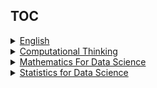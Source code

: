 ## TOC
<details><summary><a href="english.md">English</a></summary>
+ [x] WEEK-1
+ [x] WEEK-2
+ [x] WEEK-3
+ [x] WEEK-4
+ [x] WEEK-5
+ [x] WEEK-6
+ [x] WEEK-7
<input type="checkbox" checked> type="checkbox"> [ ] WEEK-8
<input type="checkbox" checked> type="checkbox"> [ ] WEEK-9
<input type="checkbox" checked> type="checkbox"> [ ] WEEK-10
<input type="checkbox" checked> type="checkbox"> [ ] WEEK-11
</details>
<details><summary><a href="computational-thinking.md">Computational Thinking</a></summary>
+ [x] WEEK-1
+ [x] WEEK-2
+ [x] WEEK-3
+ [x] WEEK-4
+ [x] WEEK-5
+ [x] WEEK-6
+ [x] WEEK-7
<input type="checkbox"checked> type="checkbox"> [ ] WEEK-8
<input type="checkbox"checked> type="checkbox"> [ ] WEEK-9
<input type="checkbox"checked> type="checkbox"> [ ] WEEK-10
<input type="checkbox"checked> type="checkbox"> [ ] WEEK-11
</details>
<details><summary><a href="mathematics.md">Mathematics For Data Science</a></summary>
+ [x] WEEK-1
+ [x] WEEK-2
+ [x] WEEK-3
+ [x] WEEK-4
+ [x] WEEK-5
+ [x] WEEK-6
+ [x] WEEK-7
+ [x] WEEK-8
+ [x] WEEK-9
+ [x] WEEK-10
+ [x] WEEK-11
</details>
<details><summary><a href="statistics.md">Statistics for Data Science</a></summary>
+ [x] WEEK-1
+ [x] WEEK-2
+ [x] WEEK-3
+ [x] WEEK-4
+ [x] WEEK-5
+ [x] WEEK-6
+ [x] WEEK-7
+ [x] WEEK-8
+ [x] WEEK-9
+ [x] WEEK-10
+ [x] WEEK-11
</details>